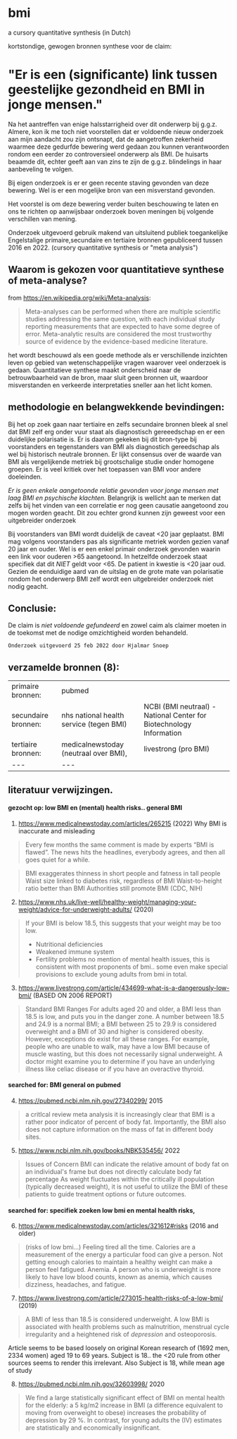 # bmi

a cursory quantitative synthesis (in Dutch)

kortstondige, gewogen bronnen synthese voor de claim:

# "Er is een (significante) link tussen geestelijke gezondheid en BMI in jonge mensen."

Na het aantreffen van enige halsstarrigheid over dit onderwerp bij g.g.z. Almere, kon ik me toch niet voorstellen dat er voldoende nieuw onderzoek aan mijn aandacht zou zijn ontsnapt, dat de aangetroffen zekerheid
waarmee deze gedurfde bewering werd gedaan zou kunnen verantwoorden rondom een eerder zo 
controversieel onderwerp als BMI. De huisarts beaamde dit, echter geeft aan van zins te zijn de g.g.z. blindelings in haar aanbeveling te volgen.

Bij eigen onderzoek is er er geen recente staving gevonden van deze bewering.
Wel is er een mogelijke bron van een misverstand gevonden.

Het voorstel is om deze bewering verder buiten beschouwing te laten en ons te richten
op aanwijsbaar onderzoek boven meningen bij volgende verschillen van mening.

Onderzoek uitgevoerd gebruik makend van uitsluitend publiek toegankelijke 
Engelstalige primaire,secundaire en tertiaire bronnen gepubliceerd tussen 2016 en 2022.
(cursory quantitative synthesis or "meta analysis")

## Waarom is gekozen voor quantitatieve synthese of meta-analyse?

from https://en.wikipedia.org/wiki/Meta-analysis:

>   Meta-analyses can be performed when there are multiple scientific studies addressing the same question, 
>   with each individual study reporting measurements that are expected to have some degree of error. 
>   Meta-analytic results are considered the most trustworthy source of evidence by the evidence-based medicine literature.

het wordt beschouwd als een goede methode als er verschillende inzichten leven op gebied van wetenschappelijke vragen waarover
veel onderzoek is gedaan. Quantitatieve synthese maakt onderscheid naar de betrouwbaarheid van de bron, maar
sluit geen bronnen uit, waardoor misverstanden en verkeerde interpretaties sneller aan het licht komen.

## methodologie en belangwekkende bevindingen:

Bij het op zoek gaan naar tertiaire en zelfs secundaire bronnen bleek al snel dat
BMI zelf erg onder vuur staat als diagnostisch gereeedschap en er een duidelijke polarisatie is.
Er is daarom gekeken bij dit bron-type bij voorstanders en tegenstanders van BMI als diagnostich gereedschap als wel bij historisch neutrale bronnen.
Er lijkt consensus over de waarde van BMI als vergelijkende metriek bij grootschalige studie onder homogene groepen.
Er is veel kritiek over het toepassen van BMI voor andere doeleinden.

*Er is geen enkele aangetoonde relatie gevonden voor jonge mensen met laag BMI en psychische klachten.*
Belangrijk is wellicht aan te merken dat zelfs bij het vinden van een correlatie er nog geen causatie aangetoond zou mogen worden geacht. Dit zou echter grond kunnen zijn geweest voor een uitgebreider onderzoek

Bij voorstanders van BMI wordt duidelijk de caveat <20 jaar geplaatst. 
BMI mag volgens voorstanders pas als significante metriek worden gezien vanaf 20 jaar en ouder.
Wel is er  een enkel primair onderzoek gevonden waarin een link voor ouderen >65 aangetoond.
In hetzelfde onderzoek staat specifiek dat dit _NIET_ geldt voor <65. De patient in kwestie is <20 jaar oud.
Gezien de eenduidige aard van de uitslag en de grote mate van polarisatie rondom het onderwerp BMI zelf
wordt een uitgebreider onderzoek niet nodig geacht.

## Conclusie:

De claim is *niet voldoende gefundeerd* en zowel caim als claimer moeten in de toekomst met de nodige omzichtigheid worden behandeld.


```
Onderzoek uitgevoerd 25 feb 2022 door Hjalmar Snoep
```

## verzamelde bronnen (8):
|   	|   	|   	|
|---	|---	|---	|
| primaire bronnen:  	|  pubmed 	|   	
| secundaire bronnen:  	|  nhs national health service (tegen BMI)  	|   NCBI (BMI neutraal) - National Center for Biotechnology Information 	|   	
| tertiaire bronnen:  	|   medicalnewstoday (neutraal over BMI), 	|   livestrong (pro BMI) 	| 
|---|---|



## literatuur verwijzingen.


#### gezocht op: low BMI en (mental) health risks.. general BMI

1) https://www.medicalnewstoday.com/articles/265215 (2022)
Why BMI is inaccurate and misleading

>   Every few months the same comment is made by experts “BMI is flawed”. The news hits the headlines, everybody agrees, and then all goes quiet for a while.

>   BMI exaggerates thinness in short people and fatness in tall people
>   Waist size linked to diabetes risk, regardless of BMI
>   Waist-to-height ratio better than BMI
>   Authorities still promote BMI (CDC, NIH)

2) https://www.nhs.uk/live-well/healthy-weight/managing-your-weight/advice-for-underweight-adults/ (2020)

>   If your BMI is below 18.5, this suggests that your weight may be too low.
>   - Nutritional deficiencies
>   - Weakened immune system
>   - Fertility problems
no mention of mental health issues, this is consistent with most proponents of bmi..
some even make special provisions to exclude young adults from bmi in total.

3) https://www.livestrong.com/article/434699-what-is-a-dangerously-low-bmi/ (BASED ON 2006 REPORT)

>   Standard BMI Ranges
>   For adults aged 20 and older, a BMI less than 18.5 is low, and puts you in the danger zone. A number between 18.5 and 24.9 is a normal BMI; a BMI   between 25 to 29.9 is considered overweight and a BMI of 30 and higher is considered obesity. However, exceptions do exist for all these ranges. For example, people who are unable to walk, may have a low BMI because of muscle wasting, but this does not necessarily signal underweight.
>    A doctor might examine you to determine if you have an underlying illness like celiac disease or if you have an overactive thyroid.

#### searched for: BMI general on pubmed 

4) https://pubmed.ncbi.nlm.nih.gov/27340299/ 2015

>   a critIcal review meta analysis
>   it is increasingly clear that BMI is a rather poor indicator of percent of body fat.
>   Importantly, the BMI also does not capture information on the mass of fat in different body sites.

5) https://www.ncbi.nlm.nih.gov/books/NBK535456/ 2022

>   Issues of Concern
>   BMI can indicate the relative amount of body fat on an individual's frame but does not directly calculate body fat percentage
>   As weight fluctuates within the critically ill population (typically decreased weight), it is not useful to utilize the BMI of these patients to guide 
>   treatment options or future outcomes.



#### searched for: specifiek zoeken low bmi en mental health risks, 

6) https://www.medicalnewstoday.com/articles/321612#risks (2016 and older)

>   (risks of low bmi...) Feeling tired all the time. Calories are a measurement of the energy a particular food can give a person. Not getting enough calories to maintain a healthy weight can make a person feel fatigued.
Anemia. A person who is underweight is more likely to have low blood counts, known as anemia, which causes dizziness, headaches, and fatigue.

7) https://www.livestrong.com/article/273015-health-risks-of-a-low-bmi/ (2019)

>   A BMI of less than 18.5 is considered underweight. A low BMI is associated with health problems such as malnutrition, menstrual cycle irregularity and a heightened risk of *depression* and osteoporosis.

Article seems to be based loosely on original Korean research of (1692 men, 2334 women) aged 19 to 69 years. Subject is 18.. the <20 rule from other sources seems to render this irrelevant. Also Subject is 18, while mean age of study

8) https://pubmed.ncbi.nlm.nih.gov/32603998/ 2020

>   We find a large statistically significant effect of BMI on mental health for the elderly:
>   a 5 kg/m2 increase in BMI (a difference equivalent to moving from overweight to obese)
>   increases the probability of depression by 29 %. In contrast,
>   for young adults the (IV) estimates are statistically and economically insignificant.

